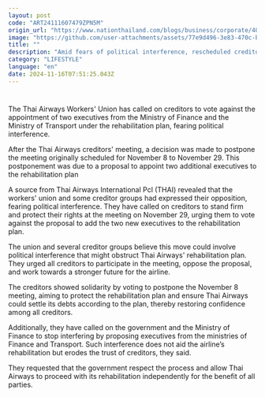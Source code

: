 ```yaml
---
layout: post
code: "ART24111607479ZPN5M"
origin_url: "https://www.nationthailand.com/blogs/business/corporate/40043341"
image: "https://github.com/user-attachments/assets/77e9d496-3e83-470c-bed7-ee47b5bb665d"
title: ""
description: "Amid fears of political interference, rescheduled creditors’ meeting on Nov 29 to decide fate of proposal"
category: "LIFESTYLE"
language: "en"
date: 2024-11-16T07:51:25.043Z
---
```


# 









The Thai Airways Workers' Union has called on creditors to vote against the appointment of two executives from the Ministry of Finance and the Ministry of Transport under the rehabilitation plan, fearing political interference.

After the Thai Airways creditors' meeting, a decision was made to postpone the meeting originally scheduled for November 8 to November 29. This postponement was due to a proposal to appoint two additional executives to the rehabilitation plan

A source from Thai Airways International Pcl (THAI) revealed that the workers' union and some creditor groups had expressed their opposition, fearing political interference. They have called on creditors to stand firm and protect their rights at the meeting on November 29, urging them to vote against the proposal to add the two new executives to the rehabilitation plan.

The union and several creditor groups believe this move could involve political interference that might obstruct Thai Airways' rehabilitation plan. They urged all creditors to participate in the meeting, oppose the proposal, and work towards a stronger future for the airline.

The creditors showed solidarity by voting to postpone the November 8 meeting, aiming to protect the rehabilitation plan and ensure Thai Airways could settle its debts according to the plan, thereby restoring confidence among all creditors.

Additionally, they have called on the government and the Ministry of Finance to stop interfering by proposing executives from the ministries of Finance and Transport. Such interference does not aid the airline’s rehabilitation but erodes the trust of creditors, they said.

They requested that the government respect the process and allow Thai Airways to proceed with its rehabilitation independently for the benefit of all parties.